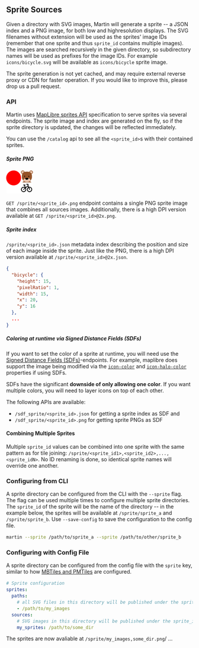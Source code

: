 ## Sprite Sources

Given a directory with SVG images, Martin will generate a sprite -- a JSON index and a PNG image, for both low and highresolution displays.
The SVG filenames without extension will be used as the sprites' image IDs (remember that one sprite and thus `sprite_id` contains multiple images).
The images are searched recursively in the given directory, so subdirectory names will be used as prefixes for the image IDs.
For example `icons/bicycle.svg` will be available as `icons/bicycle` sprite image.

The sprite generation is not yet cached, and may require external reverse proxy or CDN for faster operation.
If you would like to improve this, please drop us a pull request.

### API

Martin uses [MapLibre sprites API](https://maplibre.org/maplibre-style-spec/sprite/) specification to serve sprites via
several endpoints. The sprite image and index are generated on the fly, so if the sprite directory is updated, the
changes will be reflected immediately.

You can use the `/catalog` api to see all the `<sprite_id>`s with their contained sprites.

##### Sprite PNG

![sprite](sources-sprites.png)

`GET /sprite/<sprite_id>.png` endpoint contains a single PNG sprite image that combines all sources images.
Additionally, there is a high DPI version available at `GET /sprite/<sprite_id>@2x.png`.

##### Sprite index

`/sprite/<sprite_id>.json` metadata index describing the position and size of each image inside the sprite. Just like
the PNG, there is a high DPI version available at `/sprite/<sprite_id>@2x.json`.

```json
{
  "bicycle": {
    "height": 15,
    "pixelRatio": 1,
    "width": 15,
    "x": 20,
    "y": 16
  },
  ...
}
```

##### Coloring at runtime via Signed Distance Fields (SDFs)

If you want to set the color of a sprite at runtime, you will need use the [Signed Distance Fields (SDFs)](https://steamcdn-a.akamaihd.net/apps/valve/2007/SIGGRAPH2007_AlphaTestedMagnification.pdf)-endpoints.
For example, maplibre does support the image being modified via the [`icon-color`](https://maplibre.org/maplibre-style-spec/layers/#icon-color) and [`icon-halo-color`](https://maplibre.org/maplibre-style-spec/layers/#icon-halo-color) properties if using SDFs.

SDFs have the significant **downside of only allowing one color**.
If you want multiple colors, you will need to layer icons on top of each other.

The following APIs are available:

- `/sdf_sprite/<sprite_id>.json` for getting a sprite index as SDF and
- `/sdf_sprite/<sprite_id>.png` for getting sprite PNGs as SDF

#### Combining Multiple Sprites

Multiple `sprite_id` values can be combined into one sprite with the same pattern as for tile
joining:  `/sprite/<sprite_id1>,<sprite_id2>,...,<sprite_idN>`. No ID renaming is done, so identical sprite names will
override one another.

### Configuring from CLI

A sprite directory can be configured from the CLI with the `--sprite` flag. The flag can be used multiple times to
configure multiple sprite directories. The `sprite_id` of the sprite will be the name of the directory -- in the example below,
the sprites will be available at `/sprite/sprite_a` and `/sprite/sprite_b`. Use `--save-config` to save the
configuration to the config file.

```bash
martin --sprite /path/to/sprite_a --sprite /path/to/other/sprite_b
```

### Configuring with Config File

A sprite directory can be configured from the config file with the `sprite` key, similar to
how [MBTiles and PMTiles](config-file.md) are configured.

```yaml
# Sprite configuration
sprites:
  paths:
    # all SVG files in this directory will be published under the sprite_id "my_images"
    - /path/to/my_images
  sources:
    # SVG images in this directory will be published under the sprite_id "my_sprites"
    my_sprites: /path/to/some_dir
```

The sprites are now avaliable at `/sprite/my_images,some_dir.png`/ ...
